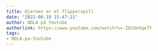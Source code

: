 ```yaml
---
title: Hjernen er et flipperspill
date: "2022-08-19 15:47:21"
author: NDLA på Youtube
authorlink: https://www.youtube.com/watch?v=-IDiUnVqe7Y
tags:
- NDLA-pa-Youtube
---
```

